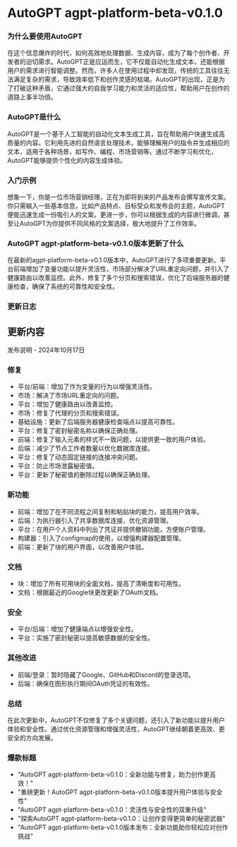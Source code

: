 # AutoGPT agpt-platform-beta-v0.1.0
### 为什么要使用AutoGPT

在这个信息爆炸的时代，如何高效地处理数据、生成内容，成为了每个创作者、开发者的迫切需求。AutoGPT正是应运而生，它不仅能自动化生成文本，还能根据用户的需求进行智能调整。然而，许多人在使用过程中却发现，传统的工具往往无法满足复杂的需求，导致效率低下和创作灵感的枯竭。AutoGPT的出现，正是为了打破这种矛盾，它通过强大的自我学习能力和灵活的适应性，帮助用户在创作的道路上事半功倍。

### AutoGPT是什么

AutoGPT是一个基于人工智能的自动化文本生成工具，旨在帮助用户快速生成高质量的内容。它利用先进的自然语言处理技术，能够理解用户的指令并生成相应的文本，适用于各种场景，如写作、编程、市场营销等。通过不断学习和优化，AutoGPT能够提供个性化的内容生成体验。

### 入门示例

想象一下，你是一位市场营销经理，正在为即将到来的产品发布会撰写宣传文案。你只需输入一些基本信息，比如产品特点、目标受众和发布会的主题，AutoGPT便能迅速生成一份吸引人的文案。更进一步，你可以根据生成的内容进行微调，甚至让AutoGPT为你提供不同风格的文案选择，极大地提升了工作效率。

### AutoGPT agpt-platform-beta-v0.1.0版本更新了什么

在最新的agpt-platform-beta-v0.1.0版本中，AutoGPT进行了多项重要更新。平台前端增加了变量功能以提升灵活性，市场部分解决了URL重定向问题，并引入了健康路由以改善监控。此外，修复了多个分页和搜索错误，优化了后端服务器的健康检查，确保了系统的可靠性和安全性。

### 更新日志

## 更新内容

发布说明 - 2024年10月17日

### 修复
- 平台/前端：增加了作为变量的行为以增强灵活性。
- 市场：解决了市场URL重定向的问题。
- 平台：增加了健康路由以改善监控。
- 市场：修复了代理的分页和搜索错误。
- 基础设施：更新了后端服务器健康检查端点以提高可靠性。
- 平台：修复了密封秘密名称以确保正确处理。
- 前端：修复了输入元素的样式不一致问题，以提供更一致的用户体验。
- 后端：减少了节点工作者数量以优化数据库连接。
- 平台：修复了动态固定链接的连接冲突问题。
- 平台：防止市场泄露秘密值。
- 平台：更新了秘密值的删除过程以确保正确处理。

### 新功能
- 前端：增加了在不同流程之间复制和粘贴块的能力，提高用户效率。
- 后端：为执行器引入了共享数据库连接，优化资源管理。
- 平台：在用户个人资料中列出了凭证并提供撤销功能，方便账户管理。
- 构建器：引入了configmap的使用，以增强构建器配置管理。
- 前端：更新了块的用户界面，以改善用户体验。

### 文档
- 块：增加了所有可用块的全面文档，提高了清晰度和可用性。
- 文档：根据最近的Google块更改更新了OAuth文档。

### 安全
- 平台/后端：增加了健康端点以增强安全性。
- 平台：实施了密封秘密以提高敏感数据的安全性。

### 其他改进
- 前端/登录：暂时隐藏了Google、GitHub和Discord的登录选项。
- 后端：确保在图形执行期间OAuth凭证的有效性。

### 总结

在此次更新中，AutoGPT不仅修复了多个关键问题，还引入了新功能以提升用户体验和安全性。通过优化资源管理和增强灵活性，AutoGPT继续朝着更高效、更安全的方向发展。

### 爆款标题

- "AutoGPT agpt-platform-beta-v0.1.0：全新功能与修复，助力创作更高效！"
- "重磅更新！AutoGPT agpt-platform-beta-v0.1.0版本提升用户体验与安全性"
- "AutoGPT agpt-platform-beta-v0.1.0：灵活性与安全性的双重升级"
- "探索AutoGPT agpt-platform-beta-v0.1.0：让创作变得更简单的秘密武器"
- "AutoGPT agpt-platform-beta-v0.1.0版本发布：全新功能助你轻松应对创作挑战"